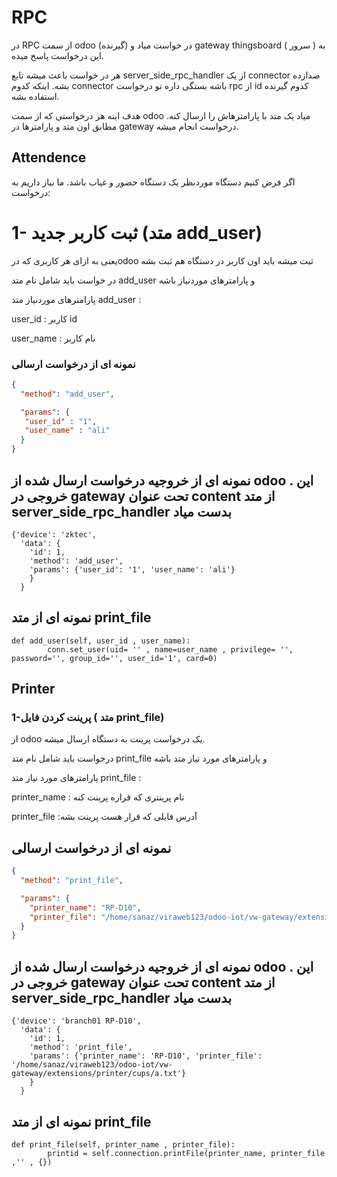 # RPC

در RPC از سمت odoo (گیرنده) در خواست میاد و gateway thingsboard ( سرور ) به این درخواست پاسخ میده. 

هر در خواست باعث میشه تابع server_side_rpc_handler از یک connector صدازده بشه. اینکه کدوم connector باشه بستگی داره تو درخواست rpc از id کدوم گیرنده استفاده بشه.

هدف اینه هر درخواستی که از سمت odoo میاد یک متد با پارامترهاش را ارسال کنه. مطابق اون متد و پارامترها در gateway درخواست انجام میشه.

## Attendence

اگر فرض کنیم دستگاه موردنظر یک دستگاه حضور و غیاب باشد. ما نیاز داریم به درخواست:

# 1- ثبت کاربر جدید (متد add_user)

یعنی به ازای هر کاربری که درodoo ثبت میشه باید اون کاربر در دستگاه هم ثبت بشه

در خواست باید شامل نام متد add_user و پارامترهای موردنیاز باشه

پارامترهای موردنیاز متد add_user : 

user_id : کاربر id

user_name : نام کاربر

### نمونه ای از درخواست ارسالی


```json
{
  "method": "add_user",

  "params": {
   "user_id" : "1",
   "user_name" : "ali"
  }
}
```

## نمونه ای از خروجیه درخواست ارسال شده از odoo . این خروجی در gateway تحت عنوان content از متد server_side_rpc_handler بدست میاد
```
{'device': 'zktec',
  'data': {
    'id': 1, 
    'method': 'add_user',
    'params': {'user_id': '1', 'user_name': 'ali'}
    }
  }
```

## نمونه ای از متد print_file

```
def add_user(self, user_id , user_name):
        conn.set_user(uid= '' , name=user_name , privilege= '', password='', group_id='', user_id='1', card=0)
```



## Printer

### 1-پرینت کردن فایل ( متد print_file)

از odoo یک درخواست پرینت به دستگاه ارسال میشه. 

درخواست باید شامل نام متد print_file و پارامترهای مورد نیاز متد باشه

پارامترهای مورد نیاز متد print_file : 

 printer_name : نام پرینتری که قراره پرینت کنه
 
 printer_file :آدرس فایلی که قرار هست پرینت بشه 
 

## نمونه ای از درخواست ارسالی
```json
{
  "method": "print_file",

  "params": {
    "printer_name": "RP-D10",
    "printer_file": "/home/sanaz/viraweb123/odoo-iot/vw-gateway/extensions/printer/cups/a.txt"
  }
}
```
## نمونه ای از خروجیه درخواست ارسال شده از odoo . این خروجی در gateway تحت عنوان content از متد server_side_rpc_handler بدست میاد
```
{'device': 'branch01 RP-D10',
  'data': {
    'id': 1, 
    'method': 'print_file',
    'params': {'printer_name': 'RP-D10', 'printer_file': '/home/sanaz/viraweb123/odoo-iot/vw-gateway/extensions/printer/cups/a.txt'}
    }
  }
```

## نمونه ای از متد print_file

```
def print_file(self, printer_name , printer_file):
        printid = self.connection.printFile(printer_name, printer_file ,'' , {})
```
